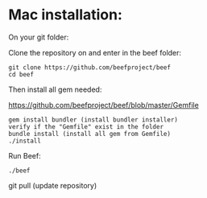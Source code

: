 # Mac installation:

On your git folder:

Clone the repository on and enter in the beef folder:

	git clone https://github.com/beefproject/beef
	cd beef

Then install all gem needed:

https://github.com/beefproject/beef/blob/master/Gemfile

	gem install bundler (install bundler installer)
	verify if the "Gemfile" exist in the folder
	bundle install (install all gem from Gemfile)
	./install

Run Beef:

	./beef
    
git pull (update repository)